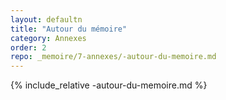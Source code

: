 ```yaml
---
layout: defaultn
title: "Autour du mémoire"
category: Annexes
order: 2
repo: _memoire/7-annexes/-autour-du-memoire.md
---
```

{% include_relative -autour-du-memoire.md %}
